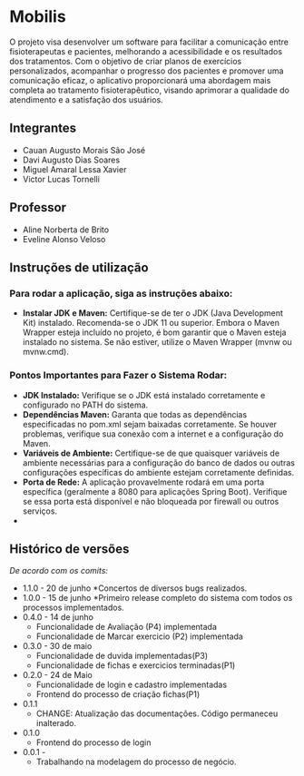 # Mobilis

O projeto visa desenvolver um software para facilitar a comunicação entre fisioterapeutas e pacientes, melhorando a acessibilidade e os resultados dos tratamentos. Com o objetivo de criar planos de exercícios personalizados, acompanhar o progresso dos pacientes e promover uma comunicação eficaz, o aplicativo proporcionará uma abordagem mais completa ao tratamento fisioterapêutico, visando aprimorar a qualidade do atendimento e a satisfação dos usuários.

## Integrantes

* Cauan Augusto Morais São José
* Davi Augusto Dias Soares
* Miguel Amaral Lessa Xavier
* Victor Lucas Tornelli

## Professor

* Aline Norberta de Brito
* Eveline Alonso Veloso

## Instruções de utilização

### Para rodar a aplicação, siga as instruções abaixo:

 - **Instalar JDK e Maven:** Certifique-se de ter o JDK (Java Development Kit) instalado. Recomenda-se o JDK 11 ou superior. Embora o Maven Wrapper esteja incluído no projeto, é bom garantir que o Maven esteja instalado no sistema. Se não estiver, utilize o Maven Wrapper (mvnw ou mvnw.cmd).

### Pontos Importantes para Fazer o Sistema Rodar:

 - **JDK Instalado:** Verifique se o JDK está instalado corretamente e   configurado no PATH do sistema.
 - **Dependências Maven:** Garanta que todas as dependências especificadas no pom.xml sejam baixadas corretamente. Se houver problemas, verifique sua conexão com a internet e a configuração do Maven.
 - **Variáveis de Ambiente:** Certifique-se de que quaisquer variáveis de ambiente necessárias para a configuração do banco de dados ou outras configurações específicas do ambiente estejam corretamente definidas.
 - **Porta de Rede:** A aplicação provavelmente rodará em uma porta    específica (geralmente a 8080 para aplicações Spring Boot). Verifique se essa porta está disponível e não bloqueada por firewall ou outros serviços.
 - 
## Histórico de versões
 *De acordo com os comits:*
* 1.1.0 - 20 de junho
    *Concertos de diversos bugs realizados.
* 1.0.0 - 15 de junho
    *Primeiro release completo do sistema com todos os processos implementados. 
* 0.4.0 - 14 de junho
    * Funcionalidade de Avaliação (P4) implementada 
    * Funcionalidade de Marcar exercicio (P2) implementada
* 0.3.0 - 30 de maio
    * Funcionalidade de duvida implementadas(P3)
    * Funcionalidade de fichas e exercicios terminadas(P1)
* 0.2.0 - 24 de Maio
    * Funcionalidade de login e cadastro implementadas
    * Frontend do processo de criação fichas(P1)
* 0.1.1
    * CHANGE: Atualização das documentações. Código permaneceu inalterado.
* 0.1.0
    * Frontend do processo de login
* 0.0.1 -
    * Trabalhando na modelagem do processo de negócio.

